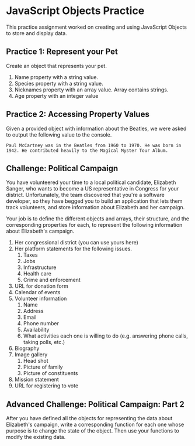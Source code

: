 # JavaScript Objects Practice
This practice assignment worked on creating and using JavaScript Objects to store and display data. 

## Practice 1: Represent your Pet
Create an object that represents your pet.

  1. Name property with a string value.
  1. Species property with a string value.
  1. Nicknames property with an array value. Array contains strings.
  1. Age property with an integer value

## Practice 2: Accessing Property Values
Given a provided object with information about the Beatles, we were asked to output the following value to the console. 

```text
Paul McCartney was in the Beatles from 1960 to 1970. He was born in 1942. He contributed heavily to the Magical Myster Tour Album.
```

## Challenge: Political Campaign
You have volunteered your time to a local political candidate, Elizabeth Sanger, who wants to become a US representative in Congress for your district. Unfortunately, the team discovered that you're a software developer, so they have begged you to build an application that lets them track volunteers, and store information about Elizabeth and her campaign.

Your job is to define the different objects and arrays, their structure, and the corresponding properties for each, to represent the following information about Elizabeth's campaign.

  1. Her congressional district (you can use yours here)
  1. Her platform statements for the following issues.
      1. Taxes
      1. Jobs
      1. Infrastructure
      1. Health care
      1. Crime and enforcement
  1. URL for donation form
  1. Calendar of events
  1. Volunteer information
      1. Name
      1. Address
      1. Email
      1. Phone number
      1. Availability
      1. What activities each one is willing to do (e.g. answering phone calls, taking polls, etc.)
  1. Biography
  1. Image gallery
      1. Head shot
      1. Picture of family
      1. Picture of constituents
  1. Mission statement
  1. URL for registering to vote

## Advanced Challenge: Political Campaign: Part 2
After you have defined all the objects for representing the data about Elizabeth's campaign, write a corresponding function for each one whose purpose is to change the state of the object. Then use your functions to modify the existing data.
